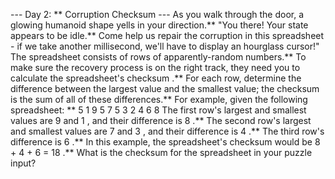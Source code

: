 --- Day 2: ** Corruption Checksum ---
As you walk through the door, a glowing humanoid shape yells in your direction.** "You there! Your state appears to be idle.** Come help us repair the corruption in this spreadsheet - if we take another millisecond, we'll have to display an hourglass cursor!"
The spreadsheet consists of rows of apparently-random numbers.** To make sure the recovery process is on the right track, they need you to calculate the spreadsheet's
checksum
.** For each row, determine the difference between the largest value and the smallest value; the checksum is the sum of all of these differences.**
For example, given the following spreadsheet: **
5 1 9 5
7 5 3
2 4 6 8
The first row's largest and smallest values are
9
and
1
, and their difference is
8
.**
The second row's largest and smallest values are
7
and
3
, and their difference is
4
.**
The third row's difference is
6
.**
In this example, the spreadsheet's checksum would be
8 + 4 + 6 = 18
.**
What is the checksum
for the spreadsheet in your puzzle input?